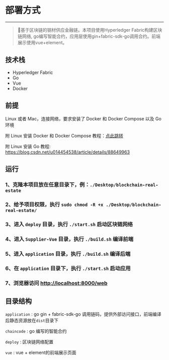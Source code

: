 # 部署方式

---

> 🚀基于区块链的钢材供应金融链。本项目使用Hyperledger Fabric构建区块链网络, go编写智能合约，应用层使用gin+fabric-sdk-go调用合约。前端展示使用vue+element。
## 技术栈

- Hyperledger Fabric
- Go
- Vue
- Docker

## 前提

Linux 或者 Mac，连接网络，要求安装了 Docker 和 Docker Compose 以及 Go 环境

附 Linux 安装 Docker 和 Docker Compose 教程：[点此跳转](/Install.md)

附 Linux 安装 Go 教程: https://blog.csdn.net/u014454538/article/details/88649963

## 运行

### 1、克隆本项目放在任意目录下，例：`./Desktop/blockchain-real-estate`


### 2、给予项目权限，执行 `sudo chmod -R +x ./Desktop/blockchain-real-estate/`

### 3、进入 `deploy` 目录，执行 `./start.sh` 启动区块链网络

### 4、进入 `Supplier-Vue` 目录，执行 `./build.sh` 编译前端

### 5、进入 `application` 目录，执行 `./build.sh` 编译后端

### 6、在 `application` 目录下，执行 `./start.sh` 启动应用

### 7、浏览器访问 [http://localhost:8000/web](http://localhost:8000/web)

## 目录结构

`application` : go gin + fabric-sdk-go 调用链码，提供外部访问接口，前端编译后静态资源放在`dist`目录下

`chaincode` : go 编写的智能合约

`deploy` : 区块链网络配置

`vue` : vue + element的前端展示页面
